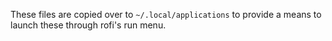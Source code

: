 These files are copied over to `~/.local/applications` to provide a means to launch these through rofi's run menu.
